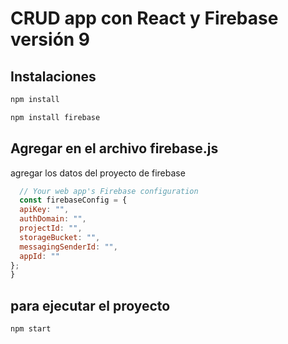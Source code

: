 # CRUD app con React y Firebase versión 9


## Instalaciones 

```bash
npm install
```
```bash
npm install firebase
```
## Agregar en el archivo firebase.js 
agregar los datos del proyecto de firebase 
```js
  // Your web app's Firebase configuration
  const firebaseConfig = {
  apiKey: "",
  authDomain: "",
  projectId: "",
  storageBucket: "",
  messagingSenderId: "",
  appId: ""
};
}
```
## para ejecutar el proyecto 
```bash
npm start
```

